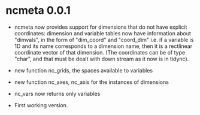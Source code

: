 # ncmeta 0.0.1

* ncmeta now provides support for dimensions that do not have explicit coordinates: dimension and variable tables now have
 information about "dimvals", in the form of "dim_coord" and "coord_dim" i.e. if a variable is 1D and its name corresponds to
 a dimension name, then it is a rectlinear coordinate vector of that dimension. (The coordinates can be of type "char", and
 that must be dealt with down stream as it now is in tidync). 

* new function nc_grids, the spaces available to variables

* new function nc_axes, nc_axis for the instances of dimensions

* nc_vars now returns only variables

* First working version. 


